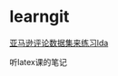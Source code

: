 # learngit
[亚马逊评论数据集来练习lda](https://kldavenport.com/topic-modeling-amazon-reviews/#loading-our-data ) 



听latex课的笔记
